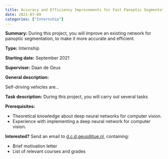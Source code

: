 ```yaml
---
title: Accuracy and Efficiency Improvements for Fast Panoptic Segmentation
date: 2021-07-09
categories: ["Internship"]
---
```


**Summary:** During this project, you will improve an existing network for panoptic segmentation, to make it more accurate and efficient.

<!--more-->
**Type:** Internship

**Starting date:** September 2021

**Supervisor:** Daan de Geus

**General description:** 

Self-driving vehicles are...

**Task description:**
During this project, you will carry out several tasks

**Prerequisites:**
- Theoretical knowledge about deep neural networks for computer vision.
- Experience with implementing a deep neural network for computer vision.

**Interested?** Send an email to d.c.d.geus@tue.nl, containing:
- Brief motivation letter
- List of relevant courses and grades
